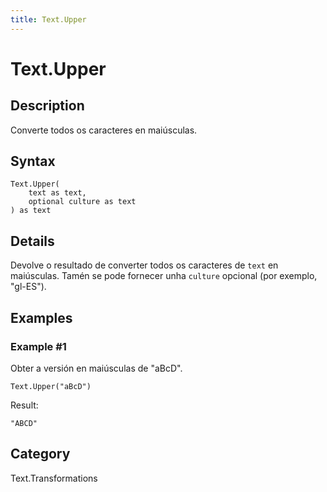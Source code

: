 ```yaml
---
title: Text.Upper
---
```


# Text.Upper


## Description

Converte todos os caracteres en maiúsculas.


## Syntax

```powerquery
Text.Upper(
    text as text,
    optional culture as text
) as text
```


## Details

Devolve o resultado de converter todos os caracteres de <code>text</code> en maiúsculas. Tamén se pode fornecer unha <code>culture</code> opcional (por exemplo, "gl-ES").


## Examples

### Example #1 
Obter a versión en maiúsculas de &#34;aBcD&#34;.
```powerquery
Text.Upper("aBcD")
```

Result: 
```powerquery
"ABCD"
```




## Category
Text.Transformations
